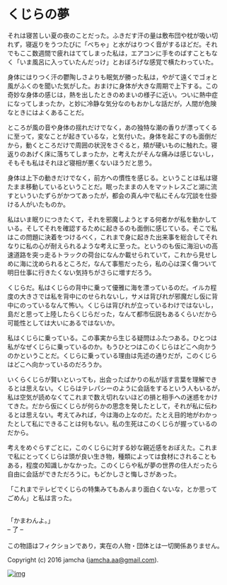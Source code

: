 # くじらの夢

それは寝苦しい夏の夜のことだった。ふきだす汗の量は敷布団や枕が吸い切  
れず，寝返りをうつたびに「べちゃ」と水がはりつく音がするほどだ。それ  
でもここ数週間で疲れはててしまった私は，エアコンに手をのばすこともな  
く「いま風呂に入っていたんだっけ」とおぼろげな感覚で横たわっていた。  

身体にはりつく汗の鬱陶しさよりも眠気が勝った私は，やがて遠くでゴォと  
風がふくのを聞いた気がした。おまけに身体が大きな周期で上下する。この  
奇妙な身体の感じは，熱を出したときのめまいの様子に近い。ついに熱中症  
になってしまったか，と妙に冷静な気分なのもおかしな話だが，人間が危険  
なときにはよくあることだ。  

ところが風の音や身体の揺れだけでなく，あの独特な潮の香りが漂ってくる  
に至って，変なことが起きているな，と気付いた。身体を起こすのも面倒だ  
から，動くところだけで周囲の状況をさぐると，頬が硬いものに触れた。寝  
返りのあげく床に落ちてしまったか，と考えたがそんな痛みは感じないし，  
そもそも私はそれほど寝相が悪くないほうだと思う。  

身体は上下の動きだけでなく，前方への慣性を感じる。ということは私は寝  
たまま移動しているということだ。眠ったままの人をマットレスごと湖に流  
すといういたずらがかつてあったが，都会の真ん中で私にそんな冗談を仕掛  
ける人がいたものか。  

私はいま眠りにつきたくて，それを邪魔しようとする何者かが私を動かして  
いる。そしてそれを確認するために起きるのも面倒に感じている。そこで私  
はこの問題に決着をつけるべく，これまで身に起きた出来事を総合してそれ  
なりに私の心が耐えられるような考えに至った。というのも仮に海沿いの高  
速道路を突っ走るトラックの荷台になんか載せられていて，これから見せし  
めに海に沈められるところだ，なんて事態だったら，私の心は深く傷ついて  
明日仕事に行きたくない気持ちがさらに増すだろう。  

くじらだ。私はくじらの背中に乗って優雅に海を漂っているのだ。イルカ程  
度の大きさでは私を背中にのせられないし，サメは背びれが邪魔だし仮に背  
中にのっているなんて怖い。くじらは背びれが立っているわけではないし，  
島だと思って上陸したらくじらだった，なんて都市伝説もあるくらいだから  
可能性としては大いにあるではないか。  

私はくじらに乗っている。この事実から生じる疑問はふたつある。ひとつは  
私がなぜくじらに乗っているのか。もうひとつはこのくじらはどこへ向かう  
のかということだ。くじらに乗っている理由は先述の通りだが，このくじら  
はどこへ向かっているのだろうか。  

いくらくじらが賢いといっても，出会ったばかりの私が話す言葉を理解でき  
るとは思えない。くじらはテレパシーのように会話をするという人もいるが，  
私は空気が読めなくてこれまで数え切れないほどの損と相手への迷惑をかけ  
てきた。だから仮にくじらが何らかの思念を発したとして，それが私に伝わ  
るとは思えない。考えてみれば，今は海の上なのだ。たとえ目的地がわかっ  
たとして私にできることは何もない。私の生死はこのくじらが握っているの  
だから。  

考えをめぐらすごとに，このくじらに対する妙な親近感をおぼえた。これま  
で私にとってくじらは頭が良い生き物，種類によっては食材にされることも  
ある，程度の知識しかなかった。このくじらや私が夢の世界の住人だったら  
自由に会話ができただろうに。もどかしさと悔しさがあった。  

「これまでテレビでくじらの特集みてもあんまり面白くないな，とか思って  
ごめん」と私は言った。  

<br>  
「かまわんよ。」  

<br>  
&#x2013; 了 &#x2013;  

<br>  
<br>  
この物語はフィクションであり，実在の人物・団体とは一切関係ありません。  

Copyright (c) 2016 jamcha (jamcha.aa@gmail.com).  

[![img](http://i.creativecommons.org/l/by-nc-sa/4.0/88x31.png)](http://creativecommons.org/licenses/by-nc-sa/4.0/deed)
